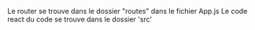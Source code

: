 Le router se trouve dans le dossier "routes" dans le fichier App.js
Le code react du code se trouve dans le dossier 'src'
